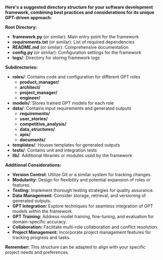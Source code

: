  **Here's a suggested directory structure for your software development framework, combining best practices and considerations for its unique GPT-driven approach:**

**Root Directory:**

* **framework.py** (or similar): Main entry point for the framework
* **requirements.txt** (or similar): List of required dependencies
* **README.md** (or similar): Comprehensive documentation
* **config.py** (or similar): Configuration settings for the framework
* **logs/**: Directory for storing framework logs

**Subdirectories:**

* **roles/**: Contains code and configuration for different GPT roles
    * **product_manager/**
    * **architect/**
    * **project_manager/**
    * **engineer/**
* **models/**: Stores trained GPT models for each role
* **data/**: Contains input requirements and generated outputs
    * **requirements/**
    * **user_stories/**
    * **competitive_analysis/**
    * **data_structures/**
    * **apis/**
    * **documents/**
* **templates/**: Houses templates for generated outputs
* **tests/**: Contains unit and integration tests
* **lib/**: Additional libraries or modules used by the framework

**Additional Considerations:**

* **Version Control:** Utilize Git or a similar system for tracking changes.
* **Modularity:** Design for flexibility and potential expansion of roles or features.
* **Testing:** Implement thorough testing strategies for quality assurance.
* **Data Management:** Consider storage, retrieval, and versioning of generated outputs.
* **GPT Integration:** Explore techniques for seamless integration of GPT models within the framework.
* **GPT Training:** Address model training, fine-tuning, and evaluation for domain-specific accuracy.
* **Collaboration:** Facilitate multi-role collaboration and conflict resolution.
* **Project Management:** Incorporate project management features for tracking progress and tasks.

**Remember:** This structure can be adapted to align with your specific project needs and preferences.
